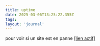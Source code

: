 ```yaml
---
title: uptime
date: 2025-03-06T13:25:22.355Z
tags:
layout: 'journal'
---
```

pour voir si un site est en panne 
<a href="https://thomas-iniguez-visioli.github.io/status/">[lien actif]</a>
